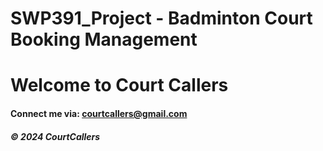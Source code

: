 # SWP391_Project - Badminton Court Booking Management
# Welcome to Court Callers



#### Connect me via: courtcallers@gmail.com

##### &#169; 2024 CourtCallers
